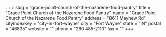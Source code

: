 +++
slug = "grace-point-church-of-the-nazarene-food-pantry"
title = "Grace Point Church of the Nazarene Food Pantry"
name = "Grace Point Church of the Nazarene Food Pantry"
address = "8611 Mayhew Rd"
cityIndexKey = "city-in-fort-wayne"
city = "Fort Wayne"
state = "IN"
postal = "46835"
website = ""
phone = "260 485-2110"
fax = ""
+++
